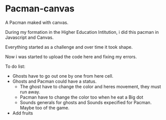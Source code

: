 # Pacman-canvas
A Pacman maked with canvas.

During my formation in the Higher Education Intitution, i did this pacman in Javascript and Canvas.

Everything started as a challenge and over time it took shape.

Now i was started to upload the code here and fixing my errors.

To do list:
- Ghosts have to go out one by one from here cell.
- Ghosts and Pacman could have a status.
  - The ghost have to change the color and heres movement, they must run away.
  - Pacman have to change the color too when he eat a Big dot
  - Sounds generals for ghosts and Sounds expecified for Pacman. Maybe too of the game.
- Add fruits
